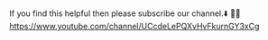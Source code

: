 If you find this helpful then please subscribe our channel.⬇️ 🙏🙏
https://www.youtube.com/channel/UCcdeLePQXvHvFkurnGY3xCg
